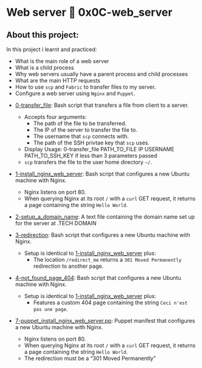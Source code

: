 # Web server :page_with_curl: 0x0C-web_server

## About this project:

In this project i learnt and practiced:

- What is the main role of a web server
- What is a child process
- Why web servers usually have a parent process and child processes
- What are the main HTTP requests
- How to use `scp` and `Fabric` to transfer files to my server.
- Configure a web server using `Nginx` and `Puppet`.

* [0-transfer_file](./0-transfer_file): Bash script that transfers a file
  from client to a server.
  * Accepts four arguments:
    * The path of the file to be transferred.
    * The IP of the server to transfer the file to.
    * The username that `scp` connects with.
    * The path of the SSH privtae key that `scp` uses.
  * Display Usage: 0-transfer_file PATH_TO_FILE IP USERNAME PATH_TO_SSH_KEY if less than 3 parameters passed
  * `scp` transfers the file to the user home directory `~/`.

* [1-install_nginx_web_server](./1-install_nginx_web_server): Bash script
  that configures a new Ubuntu machine with Nginx.
  * Nginx listens on port 80.
  * When querying Nginx at its root `/` with a `curl` GET request,
  it returns a page containing the string `Hello World`.

* [2-setup_a_domain_name](./2-setup_a_domain_name): A text file containing
  the domain name set up for the server at .TECH DOMAIN

* [3-redirection](./3-redirection): Bash script that configures a new Ubuntu
  machine with Nginx.
  * Setup is identical to [1-install_nginx_web_server](./1-install_nginx_web_server)
  plus:
    * The location `/redirect_me` returns a `301 Moved Permanently` redirection
    to another page.

* [4-not_found_page_404](./4-not_found_page_404): Bash script that configures
  a new Ubuntu machine with Nginx.
  * Setup is identical to [1-install_nginx_web_server](./1-install_nginx_web_server)
  plus:
    * Features a custom 404 page containing the string `Ceci n'est pas une page`.

* [7-puppet_install_nginx_web_server.pp](./7-puppet_install_nginx_web_server.pp): Puppet manifest that configures a new Ubuntu machine with Nginx.
  * Nginx listens on port 80.
  * When querying Nginx at its root `/` with a `curl` GET request,
  it returns a page containing the string `Hello World`.
  * The redirection must be a “301 Moved Permanently”
